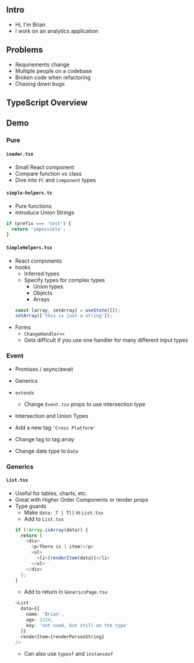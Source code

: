 ## Intro

- Hi, I'm Brian
- I work on an analytics application

## Problems

- Requirements change
- Multiple people on a codebase
- Broken code when refactoring
- Chasing down bugs

## TypeScript Overview

## Demo

### Pure

#### `Loader.tsx`
  - Small React component
  - Compare function vs class
  - Dive into `FC` and `Component` types

#### `simple-helpers.ts`
  - Pure functions
  - Introduce Union Strings

  ```typescript
  if (prefix === 'test') {
    return 'impossible';
  }
  ```

#### `SimpleHelpers.tsx`
  - React components
  - hooks
    - Inferred types
    - Specify types for complex types
      - Union types
      - Objects
      - Arrays
    ```typescript
    const [array, setArray] = useState([]);
    setArray(['this is just a string']);
    ```
  - Forms
    - `ChangeHandler<>`
    - Gets difficult if you use one handler for many different input types

### Event

- Promises / async/await
- Generics
- `extends`
  - Change `Event.tsx` props to use intersection type
- Intersection and Union Types

- Add a new tag `'Cross Platform'`
- Change tag to tag array
- Change date type to `Date`

### Generics

#### `List.tsx`
  - Useful for tables, charts, etc.
  - Great with Higher Order Components or render props
  - Type guards
    - Make `data: T | T[]` in `List.tsx`
    - Add to `List.tsx`
    ```typescript
    if (!Array.isArray(data)) {
      return (
        <div>
          <p>There is 1 item!</p>
          <ul>
            <li>{renderItem(data)}</li>
          </ul>
        </div>
      );
    }
    ```
    - Add to return in `GenericsPage.tsx`
    ```typescript
    <List
      data={{
        name: 'Brian',
        age: 1234,
        key: 'not used, but still on the type'
      }}
      renderItem={renderPersonString}
    />
    ```
    - Can also use `typeof` and `instanceof`
